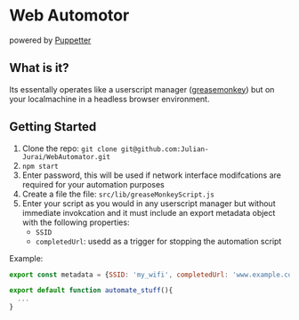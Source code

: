 # Web Automotor

powered by [Puppetter](https://github.com/GoogleChrome/puppeteer)

## What is it?

Its essentally operates like a userscript manager ([greasemonkey](https://en.wikipedia.org/wiki/Greasemonkey)) but on your localmachine in a headless browser environment.

## Getting Started

1. Clone the repo: `git clone git@github.com:Julian-Jurai/WebAutomator.git`
2. `npm start`
3. Enter password, this will be used if network interface modifcations are required for your automation purposes
4. Create a file the file: `src/lib/greaseMonkeyScript.js`
5. Enter your script as you would in any userscript manager but without immediate invokcation and it must include an export metadata object with the following properties:
   - `SSID`
   - `completedUrl`: usedd as a trigger for stopping the automation script

Example:

```javascript
export const metadata = {SSID: 'my_wifi', completedUrl: 'www.example.com/finished'}

export default function automate_stuff(){
  ...
}
```

